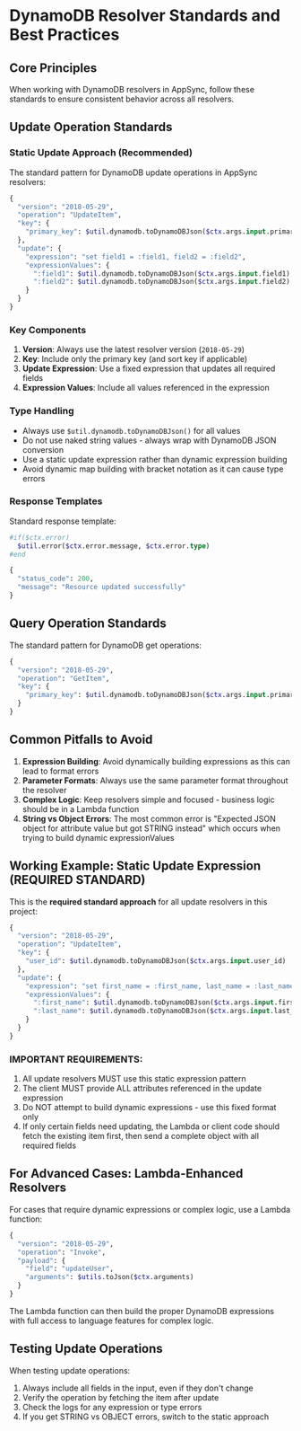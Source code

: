 # DynamoDB Resolver Standards and Best Practices

## Core Principles

When working with DynamoDB resolvers in AppSync, follow these standards to ensure consistent behavior across all resolvers.

## Update Operation Standards

### Static Update Approach (Recommended)

The standard pattern for DynamoDB update operations in AppSync resolvers:

```graphql
{
  "version": "2018-05-29",
  "operation": "UpdateItem",
  "key": {
    "primary_key": $util.dynamodb.toDynamoDBJson($ctx.args.input.primary_key)
  },
  "update": {
    "expression": "set field1 = :field1, field2 = :field2",
    "expressionValues": {
      ":field1": $util.dynamodb.toDynamoDBJson($ctx.args.input.field1),
      ":field2": $util.dynamodb.toDynamoDBJson($ctx.args.input.field2)
    }
  }
}
```

### Key Components

1. **Version**: Always use the latest resolver version (`2018-05-29`)
2. **Key**: Include only the primary key (and sort key if applicable)
3. **Update Expression**: Use a fixed expression that updates all required fields
4. **Expression Values**: Include all values referenced in the expression

### Type Handling

- Always use `$util.dynamodb.toDynamoDBJson()` for all values
- Do not use naked string values - always wrap with DynamoDB JSON conversion
- Use a static update expression rather than dynamic expression building
- Avoid dynamic map building with bracket notation as it can cause type errors

### Response Templates

Standard response template:

```graphql
#if($ctx.error)
  $util.error($ctx.error.message, $ctx.error.type)
#end

{
  "status_code": 200,
  "message": "Resource updated successfully"
}
```

## Query Operation Standards

The standard pattern for DynamoDB get operations:

```graphql
{
  "version": "2018-05-29",
  "operation": "GetItem",
  "key": {
    "primary_key": $util.dynamodb.toDynamoDBJson($ctx.args.input.primary_key)
  }
}
```

## Common Pitfalls to Avoid

1. **Expression Building**: Avoid dynamically building expressions as this can lead to format errors
2. **Parameter Formats**: Always use the same parameter format throughout the resolver
3. **Complex Logic**: Keep resolvers simple and focused - business logic should be in a Lambda function
4. **String vs Object Errors**: The most common error is "Expected JSON object for attribute value but got STRING instead" which occurs when trying to build dynamic expressionValues

## Working Example: Static Update Expression (REQUIRED STANDARD)

This is the **required standard approach** for all update resolvers in this project:

```graphql
{
  "version": "2018-05-29",
  "operation": "UpdateItem",
  "key": {
    "user_id": $util.dynamodb.toDynamoDBJson($ctx.args.input.user_id)
  },
  "update": {
    "expression": "set first_name = :first_name, last_name = :last_name",
    "expressionValues": {
      ":first_name": $util.dynamodb.toDynamoDBJson($ctx.args.input.first_name),
      ":last_name": $util.dynamodb.toDynamoDBJson($ctx.args.input.last_name)
    }
  }
}
```

### IMPORTANT REQUIREMENTS:

1. All update resolvers MUST use this static expression pattern
2. The client MUST provide ALL attributes referenced in the update expression
3. Do NOT attempt to build dynamic expressions - use this fixed format only
4. If only certain fields need updating, the Lambda or client code should fetch the existing item first, then send a complete object with all required fields

## For Advanced Cases: Lambda-Enhanced Resolvers

For cases that require dynamic expressions or complex logic, use a Lambda function:

```graphql
{
  "version": "2018-05-29",
  "operation": "Invoke",
  "payload": {
    "field": "updateUser",
    "arguments": $utils.toJson($ctx.arguments)
  }
}
```

The Lambda function can then build the proper DynamoDB expressions with full access to language features for complex logic.

## Testing Update Operations

When testing update operations:

1. Always include all fields in the input, even if they don't change
2. Verify the operation by fetching the item after update
3. Check the logs for any expression or type errors
4. If you get STRING vs OBJECT errors, switch to the static approach